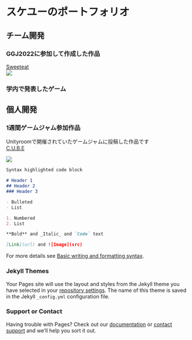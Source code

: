 # スケユーのポートフォリオ
## チーム開発

### GGJ2022に参加して作成した作品

[Sweeteat](https://globalgamejam.org/2022/games/sweeteat-5)  
![](https://ggj.s3.amazonaws.com/styles/game_content__wide/games/screenshots/2022/01/446656/amateur_eater_club_2022_01_30_16_50_09.png?itok=9xZeoCjP&timestamp=1643529082)


### 学内で発表したゲーム



## 個人開発

### 1週間ゲームジャム参加作品
Unityroomで開催されていたゲームジャムに投稿した作品です  
[C.U.B.E](https://unityroom.com/games/c_u_b_e)

![](https://user-images.githubusercontent.com/74404144/171217871-2133c546-9de9-41eb-b382-59a867f33fe1.gif)



```markdown
Syntax highlighted code block

# Header 1
## Header 2
### Header 3

- Bulleted
- List

1. Numbered
2. List

**Bold** and _Italic_ and `Code` text

[Link](url) and ![Image](src)
```

For more details see [Basic writing and formatting syntax](https://docs.github.com/en/github/writing-on-github/getting-started-with-writing-and-formatting-on-github/basic-writing-and-formatting-syntax).

### Jekyll Themes

Your Pages site will use the layout and styles from the Jekyll theme you have selected in your [repository settings](https://github.com/sukeU/sukeU.github.io/settings/pages). The name of this theme is saved in the Jekyll `_config.yml` configuration file.

### Support or Contact

Having trouble with Pages? Check out our [documentation](https://docs.github.com/categories/github-pages-basics/) or [contact support](https://support.github.com/contact) and we’ll help you sort it out.
